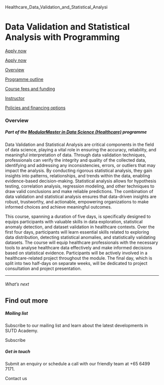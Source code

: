 Healthcare_Data_Validation_and_Statistical_Analysi



Data Validation and Statistical Analysis with Programming
=========================================================

[Apply now](/admissions/academy/modular-master/register-your-interest-modularmaster-certificate-in-data-science/)




[Apply now](/admissions/academy/modular-master/register-your-interest-modularmaster-certificate-in-data-science/)

[Overview](/course/healthcare-data-validation-and-statistical-analysis-with-programming/#tabs)

[Programme outline](/course/healthcare-data-validation-and-statistical-analysis-with-programming/programme-outline/#tabs)

[Course fees and funding](/course/healthcare-data-validation-and-statistical-analysis-with-programming/course-fees-and-funding/#tabs)

[Instructor](/course/healthcare-data-validation-and-statistical-analysis-with-programming/instructor/#tabs)

[Policies and financing options](/course/healthcare-data-validation-and-statistical-analysis-with-programming/policies-and-financing-options/#tabs)

### Overview

##### **Part of the [ModularMaster in Data Science (Healthcare)](/course/modularmaster-in-data-science-healthcare/ "ModularMasters in Data Science") programme**

Data Validation and Statistical Analysis are critical components in the field of data science, playing a vital role in ensuring the accuracy, reliability, and meaningful interpretation of data. Through data validation techniques, professionals can verify the integrity and quality of the collected data, identifying and addressing any inconsistencies, errors, or outliers that may impact the analysis. By conducting rigorous statistical analysis, they gain insights into patterns, relationships, and trends within the data, enabling evidence-based decision-making. Statistical analysis allows for hypothesis testing, correlation analysis, regression modeling, and other techniques to draw valid conclusions and make reliable predictions. The combination of data validation and statistical analysis ensures that data-driven insights are robust, trustworthy, and actionable, empowering organizations to make informed choices and achieve meaningful outcomes.

This course, spanning a duration of five days, is specifically designed to equips participants with valuable skills in data exploration, statistical anomaly detection, and dataset validation in healthcare contexts. Over the first four days, participants will learn essential skills related to exploring data distribution, detecting statistical anomalies, and statistically validating datasets. The course will equip healthcare professionals with the necessary tools to analyse healthcare data effectively and make informed decisions based on statistical evidence. Participants will be actively involved in a healthcare-related project throughout the module. The final day, which is split into two half-days on separate weeks, will be dedicated to project consultation and project presentation.

---

###### What’s next

Find out more
-------------

##### Mailing list

Subscribe to our mailing list and learn about the latest developments in SUTD Academy.

Subscribe

##### Get in touch

Submit an enquiry or schedule a call with our friendly team at +65 6499 7171.

Contact us

